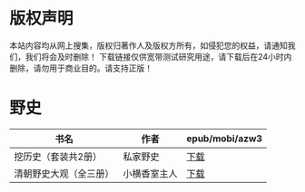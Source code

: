 # 版权声明

本站内容均从网上搜集，版权归著作人及版权方所有，如侵犯您的权益，请通知我们，我们将会及时删除！ 下载链接仅供宽带测试研究用途，请下载后在24小时内删除，请勿用于商业目的。请支持正版！

# 野史

| 书名 | 作者 | epub/mobi/azw3 |
| --- | --- | --- |
| 挖历史（套装共2册） | 私家野史 | [下载](https://url89.ctfile.com/f/31084289-1357039153-c70834?p=8866) |
| 清朝野史大观（全三册） | 小横香室主人 | [下载](https://url89.ctfile.com/f/31084289-1357020262-2939f2?p=8866) |
